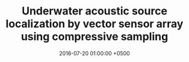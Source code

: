 ---
title: "Underwater acoustic source localization by vector sensor array using compressive sampling"
collection: publications
permalink: /publications/oceans16/
date: 2016-07-20 01:00:00 +0500
venue: 'MTS/IEEE OCEANS'
bibtex: '/bibtex/oceans16.html'
pdf: '/files/oceans16.pdf'
pubtype: 'conference'
authors: 'P.V. Nagesha, G. V. Anand, Sanjeev Gurugopinath, Akarsh Prabhakar'
excerpt_separator: ""
---